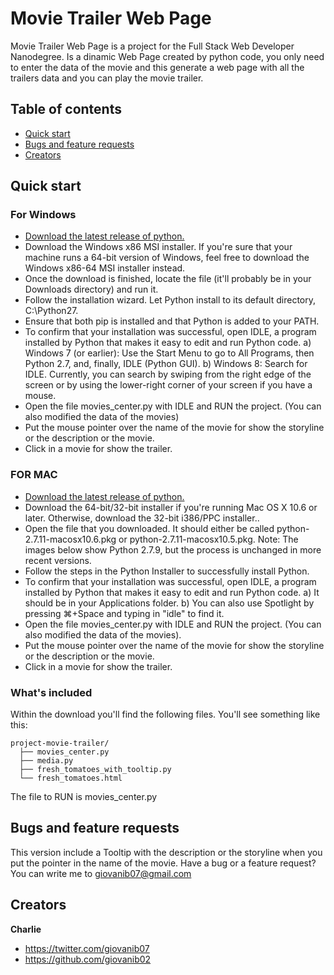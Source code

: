 # Movie Trailer Web Page


Movie Trailer Web Page is a project for the Full Stack Web Developer Nanodegree. Is a dinamic Web Page created by python code, you only need to enter the data of the movie and this generate a web page with all the trailers data and you can play the movie trailer.

## Table of contents

- [Quick start](#quick-start)
- [Bugs and feature requests](#bugs-and-feature-requests)
- [Creators](#creators)

## Quick start

### For Windows
- [Download the latest release of python.](https://www.python.org/downloads/)
- Download the Windows x86 MSI installer. If you're sure that your machine runs a 64-bit version of Windows, feel free to download the Windows x86-64 MSI installer instead.
- Once the download is finished, locate the file (it'll probably be in your Downloads directory) and run it. 
- Follow the installation wizard. Let Python install to its default directory, C:\Python27\.
- Ensure that both pip is installed and that Python is added to your PATH.
- To confirm that your installation was successful, open IDLE, a program installed by Python that makes it easy to edit and run Python code. a) Windows 7 (or earlier): Use the Start Menu to go to All Programs, then Python 2.7, and, finally, IDLE (Python GUI). b) Windows 8: Search for IDLE. Currently, you can search by swiping from the right edge of the screen or by using the lower-right corner of your screen if you have a mouse.
- Open the file movies_center.py with IDLE and RUN the project. (You can also modified the data of the movies)
- Put the mouse pointer over the name of the movie for show the storyline or the description or the movie.
- Click in a movie for show the trailer. 

### FOR MAC
- [Download the latest release of python.](https://www.python.org/downloads/)
- Download the 64-bit/32-bit installer if you're running Mac OS X 10.6 or later. Otherwise, download the 32-bit i386/PPC installer..
- Open the file that you downloaded. It should either be called python-2.7.11-macosx10.6.pkg or python-2.7.11-macosx10.5.pkg. Note: The images below show Python 2.7.9, but the process is unchanged in more recent versions. 
- Follow the steps in the Python Installer to successfully install Python.
- To confirm that your installation was successful, open IDLE, a program installed by Python that makes it easy to edit and run Python code. a) It should be in your Applications folder. b) You can also use Spotlight by pressing ⌘+Space and typing in "idle" to find it. 
- Open the file movies_center.py with IDLE and RUN the project. (You can also modified the data of the movies).
- Put the mouse pointer over the name of the movie for show the storyline or the description or the movie.
- Click in a movie for show the trailer. 

### What's included

Within the download you'll find the following files. You'll see something like this:

```
project-movie-trailer/
  ├── movies_center.py
  ├── media.py
  ├── fresh_tomatoes_with_tooltip.py
  └── fresh_tomatoes.html
```

The file to RUN is movies_center.py


## Bugs and feature requests

This version include a Tooltip with the description or the storyline when you put the pointer in the name of the movie. 
Have a bug or a feature request? You can write me to giovanib07@gmail.com


## Creators

**Charlie**

- <https://twitter.com/giovanib07>
- <https://github.com/giovanib02>



